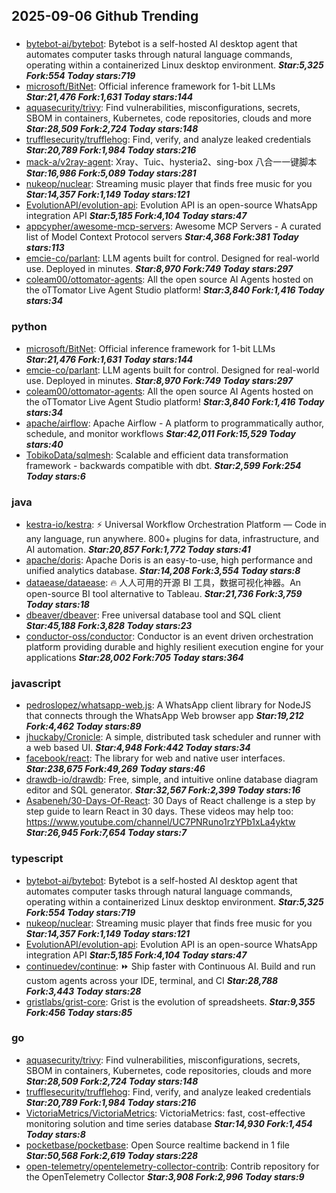 ## 2025-09-06 Github Trending

### 
* [bytebot-ai/bytebot](https://github.com/bytebot-ai/bytebot): Bytebot is a self-hosted AI desktop agent that automates computer tasks through natural language commands, operating within a containerized Linux desktop environment. ***Star:5,325 Fork:554 Today stars:719***
* [microsoft/BitNet](https://github.com/microsoft/BitNet): Official inference framework for 1-bit LLMs ***Star:21,476 Fork:1,631 Today stars:144***
* [aquasecurity/trivy](https://github.com/aquasecurity/trivy): Find vulnerabilities, misconfigurations, secrets, SBOM in containers, Kubernetes, code repositories, clouds and more ***Star:28,509 Fork:2,724 Today stars:148***
* [trufflesecurity/trufflehog](https://github.com/trufflesecurity/trufflehog): Find, verify, and analyze leaked credentials ***Star:20,789 Fork:1,984 Today stars:216***
* [mack-a/v2ray-agent](https://github.com/mack-a/v2ray-agent): Xray、Tuic、hysteria2、sing-box 八合一一键脚本 ***Star:16,986 Fork:5,089 Today stars:281***
* [nukeop/nuclear](https://github.com/nukeop/nuclear): Streaming music player that finds free music for you ***Star:14,357 Fork:1,149 Today stars:121***
* [EvolutionAPI/evolution-api](https://github.com/EvolutionAPI/evolution-api): Evolution API is an open-source WhatsApp integration API ***Star:5,185 Fork:4,104 Today stars:47***
* [appcypher/awesome-mcp-servers](https://github.com/appcypher/awesome-mcp-servers): Awesome MCP Servers - A curated list of Model Context Protocol servers ***Star:4,368 Fork:381 Today stars:113***
* [emcie-co/parlant](https://github.com/emcie-co/parlant): LLM agents built for control. Designed for real-world use. Deployed in minutes. ***Star:8,970 Fork:749 Today stars:297***
* [coleam00/ottomator-agents](https://github.com/coleam00/ottomator-agents): All the open source AI Agents hosted on the oTTomator Live Agent Studio platform! ***Star:3,840 Fork:1,416 Today stars:34***

### python
* [microsoft/BitNet](https://github.com/microsoft/BitNet): Official inference framework for 1-bit LLMs ***Star:21,476 Fork:1,631 Today stars:144***
* [emcie-co/parlant](https://github.com/emcie-co/parlant): LLM agents built for control. Designed for real-world use. Deployed in minutes. ***Star:8,970 Fork:749 Today stars:297***
* [coleam00/ottomator-agents](https://github.com/coleam00/ottomator-agents): All the open source AI Agents hosted on the oTTomator Live Agent Studio platform! ***Star:3,840 Fork:1,416 Today stars:34***
* [apache/airflow](https://github.com/apache/airflow): Apache Airflow - A platform to programmatically author, schedule, and monitor workflows ***Star:42,011 Fork:15,529 Today stars:40***
* [TobikoData/sqlmesh](https://github.com/TobikoData/sqlmesh): Scalable and efficient data transformation framework - backwards compatible with dbt. ***Star:2,599 Fork:254 Today stars:6***

### java
* [kestra-io/kestra](https://github.com/kestra-io/kestra): ⚡ Universal Workflow Orchestration Platform — Code in any language, run anywhere. 800+ plugins for data, infrastructure, and AI automation. ***Star:20,857 Fork:1,772 Today stars:41***
* [apache/doris](https://github.com/apache/doris): Apache Doris is an easy-to-use, high performance and unified analytics database. ***Star:14,208 Fork:3,554 Today stars:8***
* [dataease/dataease](https://github.com/dataease/dataease): 🔥 人人可用的开源 BI 工具，数据可视化神器。An open-source BI tool alternative to Tableau. ***Star:21,736 Fork:3,759 Today stars:18***
* [dbeaver/dbeaver](https://github.com/dbeaver/dbeaver): Free universal database tool and SQL client ***Star:45,188 Fork:3,828 Today stars:23***
* [conductor-oss/conductor](https://github.com/conductor-oss/conductor): Conductor is an event driven orchestration platform providing durable and highly resilient execution engine for your applications ***Star:28,002 Fork:705 Today stars:364***

### javascript
* [pedroslopez/whatsapp-web.js](https://github.com/pedroslopez/whatsapp-web.js): A WhatsApp client library for NodeJS that connects through the WhatsApp Web browser app ***Star:19,212 Fork:4,462 Today stars:89***
* [jhuckaby/Cronicle](https://github.com/jhuckaby/Cronicle): A simple, distributed task scheduler and runner with a web based UI. ***Star:4,948 Fork:442 Today stars:34***
* [facebook/react](https://github.com/facebook/react): The library for web and native user interfaces. ***Star:238,675 Fork:49,269 Today stars:46***
* [drawdb-io/drawdb](https://github.com/drawdb-io/drawdb): Free, simple, and intuitive online database diagram editor and SQL generator. ***Star:32,567 Fork:2,399 Today stars:16***
* [Asabeneh/30-Days-Of-React](https://github.com/Asabeneh/30-Days-Of-React): 30 Days of React challenge is a step by step guide to learn React in 30 days. These videos may help too: https://www.youtube.com/channel/UC7PNRuno1rzYPb1xLa4yktw ***Star:26,945 Fork:7,654 Today stars:7***

### typescript
* [bytebot-ai/bytebot](https://github.com/bytebot-ai/bytebot): Bytebot is a self-hosted AI desktop agent that automates computer tasks through natural language commands, operating within a containerized Linux desktop environment. ***Star:5,325 Fork:554 Today stars:719***
* [nukeop/nuclear](https://github.com/nukeop/nuclear): Streaming music player that finds free music for you ***Star:14,357 Fork:1,149 Today stars:121***
* [EvolutionAPI/evolution-api](https://github.com/EvolutionAPI/evolution-api): Evolution API is an open-source WhatsApp integration API ***Star:5,185 Fork:4,104 Today stars:47***
* [continuedev/continue](https://github.com/continuedev/continue): ⏩ Ship faster with Continuous AI. Build and run custom agents across your IDE, terminal, and CI ***Star:28,788 Fork:3,443 Today stars:28***
* [gristlabs/grist-core](https://github.com/gristlabs/grist-core): Grist is the evolution of spreadsheets. ***Star:9,355 Fork:456 Today stars:85***

### go
* [aquasecurity/trivy](https://github.com/aquasecurity/trivy): Find vulnerabilities, misconfigurations, secrets, SBOM in containers, Kubernetes, code repositories, clouds and more ***Star:28,509 Fork:2,724 Today stars:148***
* [trufflesecurity/trufflehog](https://github.com/trufflesecurity/trufflehog): Find, verify, and analyze leaked credentials ***Star:20,789 Fork:1,984 Today stars:216***
* [VictoriaMetrics/VictoriaMetrics](https://github.com/VictoriaMetrics/VictoriaMetrics): VictoriaMetrics: fast, cost-effective monitoring solution and time series database ***Star:14,930 Fork:1,454 Today stars:8***
* [pocketbase/pocketbase](https://github.com/pocketbase/pocketbase): Open Source realtime backend in 1 file ***Star:50,568 Fork:2,619 Today stars:228***
* [open-telemetry/opentelemetry-collector-contrib](https://github.com/open-telemetry/opentelemetry-collector-contrib): Contrib repository for the OpenTelemetry Collector ***Star:3,908 Fork:2,996 Today stars:9***
